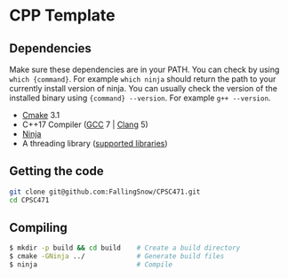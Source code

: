# CPP Template

## Dependencies
Make sure these dependencies are in your PATH. You can check by using `which {command}`. For example `which ninja` should return the path to your currently install version of ninja. You can usually check the version of the installed binary using `{command} --version`. For example `g++ --version`.
* [Cmake](https://cmake.org/) 3.1
* C++17 Compiler ([GCC](https://www.gnu.org/software/gcc/) 7 | [Clang](https://clang.llvm.org/) 5)
* [Ninja](https://ninja-build.org/)
* A threading library ([supported libraries](https://cmake.org/cmake/help/latest/module/FindThreads.html))

## Getting the code
```sh
git clone git@github.com:FallingSnow/CPSC471.git
cd CPSC471
```

## Compiling

```sh
$ mkdir -p build && cd build    # Create a build directory
$ cmake -GNinja ../             # Generate build files
$ ninja                         # Compile
```

